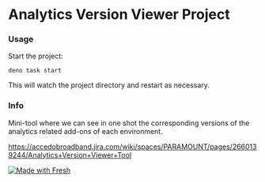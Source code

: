# Analytics Version Viewer Project

### Usage

Start the project:

```
deno task start
```

This will watch the project directory and restart as necessary.

### Info

Mini-tool where we can see in one shot the corresponding versions of the analytics related add-ons of each environment.

https://accedobroadband.jira.com/wiki/spaces/PARAMOUNT/pages/2660139244/Analytics+Version+Viewer+Tool

[![Made with Fresh](https://fresh.deno.dev/fresh-badge.svg)](https://fresh.deno.dev)
